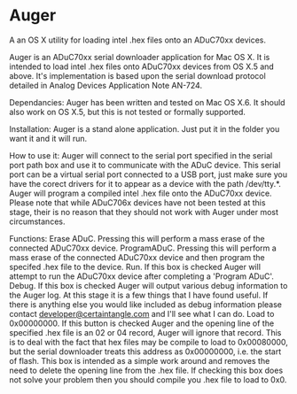 Auger
=====

A an OS X utility for loading intel .hex files onto an ADuC70xx devices.

Auger is an ADuC70xx serial downloader application for Mac OS X.  It is intended to load intel .hex files onto ADuC70xx devices from OS X.5 and above.  It's implementation is based upon the serial download protocol detailed in Analog Devices Application Note AN-724.

Dependancies:
	Auger has been written and tested on Mac OS X.6.  It should also work on OS X.5, but this is not tested or formally supported.

Installation:
	Auger is a stand alone application.  Just put it in the folder you want it and it will run.
	
How to use it:
	Auger will connect to the serial port specified in the serial port path box and use it to communicate with the ADuC device.  This serial port can be a virtual serial port connected to a USB port, just make sure you have the corect drivers for it to appear as a device with the path /dev/tty.*.
	Auger will program a compiled intel .hex file onto the ADuC70xx device.  Please note that while ADuC706x devices have not been tested at this stage, their is no reason that they should not work with Auger under most circumstances.

Functions:
	Erase ADuC.
		Pressing this will perform a mass erase of the connected ADuC70xx device.
	ProgramADuC.
		Pressing this will perform a mass erase of the connected ADuC70xx device and then program the specifed .hex file to the device.
	Run.
		If this box is checked Auger will attempt to run the ADuC70xx device after completing a 'Program ADuC'.
	Debug.
		If this box is checked Auger will output various debug information to the Auger log.  At this stage it is a few things that I have found useful.  If there is anything else you would like included as debug information please contact developer@certaintangle.com and I'll see what I can do.
	Load to 0x00000000.
		If this button is checked Auger and the opening line of the specified .hex file is an 02 or 04 record, Auger will ignore that record.  This is to deal with the fact that hex files may be compile to load to 0x00080000, but the serial downloader treats this address as 0x00000000, i.e. the start of flash.  This box is intended as a simple work around and removes the need to delete the opening line from the .hex file.  If checking this box does not solve your problem then you should compile you .hex file to load to 0x0.
